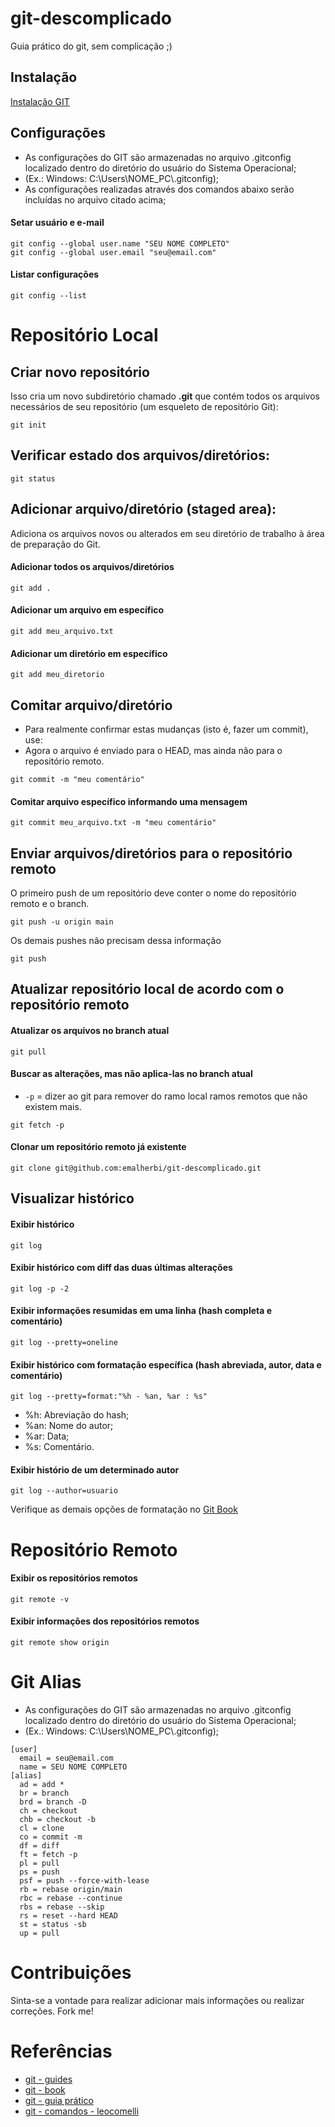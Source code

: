 # git-descomplicado

Guia prático do git, sem complicação ;)

## Instalação

[Instalação GIT](https://emalherbi.github.io/aulas/programacao-web/aula-7-git/#/13)

## Configurações

- As configurações do GIT são armazenadas no arquivo .gitconfig localizado dentro do diretório do usuário do Sistema Operacional; 
- (Ex.: Windows: C:\\Users\\NOME_PC\\.gitconfig);
- As configurações realizadas através dos comandos abaixo serão incluídas no arquivo citado acima;

#### Setar usuário e e-mail

```
git config --global user.name "SEU NOME COMPLETO"
git config --global user.email "seu@email.com"
```

#### Listar configurações

```
git config --list
```

# Repositório Local

## Criar novo repositório

Isso cria um novo subdiretório chamado **.git** que contém todos os arquivos necessários de seu repositório (um esqueleto de repositório Git):

```
git init 
```

## Verificar estado dos arquivos/diretórios:

```
git status
```

## Adicionar arquivo/diretório (staged area):

Adiciona os arquivos novos ou alterados em seu diretório de trabalho à área de preparação do Git. 

#### Adicionar todos os arquivos/diretórios

```
git add .
```

#### Adicionar um arquivo em específico

```
git add meu_arquivo.txt
```

#### Adicionar um diretório em específico

```
git add meu_diretorio
```

## Comitar arquivo/diretório

- Para realmente confirmar estas mudanças (isto é, fazer um commit), use:
- Agora o arquivo é enviado para o HEAD, mas ainda não para o repositório remoto.

```
git commit -m "meu comentário"
```

#### Comitar arquivo específico informando uma mensagem

```
git commit meu_arquivo.txt -m "meu comentário"
```

## Enviar arquivos/diretórios para o repositório remoto

O primeiro push de um repositório deve conter o nome do repositório remoto e o branch.

```
git push -u origin main
```

Os demais pushes não precisam dessa informação

```
git push
```

## Atualizar repositório local de acordo com o repositório remoto

#### Atualizar os arquivos no branch atual

```
git pull
```

#### Buscar as alterações, mas não aplica-las no branch atual

- `-p` = dizer ao git para remover do ramo local ramos remotos que não existem mais.

```
git fetch -p
```

#### Clonar um repositório remoto já existente

```
git clone git@github.com:emalherbi/git-descomplicado.git
```

## Visualizar histórico

#### Exibir histórico
	
```
git log
```

#### Exibir histórico com diff das duas últimas alterações

```
git log -p -2
```
	
#### Exibir informações resumidas em uma linha (hash completa e comentário)

```
git log --pretty=oneline
```
	
#### Exibir histórico com formatação específica (hash abreviada, autor, data e comentário)

```
git log --pretty=format:"%h - %an, %ar : %s"
```
 
* %h: Abreviação do hash;
* %an: Nome do autor;
* %ar: Data;
* %s: Comentário.

#### Exibir histório de um determinado autor

```
git log --author=usuario
```

Verifique as demais opções de formatação no [Git Book](http://git-scm.com/book/en/Git-Basics-Viewing-the-Commit-History)

# Repositório Remoto

#### Exibir os repositórios remotos

```
git remote -v
```

#### Exibir informações dos repositórios remotos

```
git remote show origin
```
	
# Git Alias

- As configurações do GIT são armazenadas no arquivo .gitconfig localizado dentro do diretório do usuário do Sistema Operacional; 
- (Ex.: Windows: C:\\Users\\NOME_PC\\.gitconfig);
 
```
[user]
  email = seu@email.com
  name = SEU NOME COMPLETO
[alias]
  ad = add *
  br = branch
  brd = branch -D
  ch = checkout
  chb = checkout -b
  cl = clone
  co = commit -m
  df = diff
  ft = fetch -p
  pl = pull
  ps = push
  psf = push --force-with-lease
  rb = rebase origin/main
  rbc = rebase --continue
  rbs = rebase --skip
  rs = reset --hard HEAD
  st = status -sb
  up = pull
```

# Contribuições

Sinta-se a vontade para realizar adicionar mais informações ou realizar correções. Fork me!

# Referências

- [git - guides](https://github.com/git-guides/git-commit)
- [git - book](https://git-scm.com/book/pt-br/v2/Fundamentos-de-Git-Obtendo-um-Reposit%C3%B3rio-Git)
- [git - guia prático](http://rogerdudler.github.io/git-guide/index.pt_BR.html)
- [git - comandos - leocomelli](https://gist.github.com/leocomelli/2545add34e4fec21ec16)
